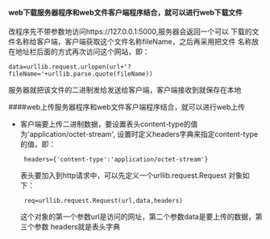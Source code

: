 #### web下载服务器程序和web文件客户端程序结合，就可以进行web下载文件

改程序先不带参数地访问https://127.0.0.1:5000,服务器会返回一个可以
下载的文件名称给客户端，客户端获取这个文件名称fileName，之后再采用把文件
名称放在地址栏后面的方式再次访问这个网站，即：
   
    data=urllib.request.urlopen(url+'?fileName='+urllib.parse.quote(fileName))
服务器就把该文件的二进制发给发送给客户端，客户端接收到就保存在本地


####web上传服务器程序和web文件客户端程序结合，就可以进行web上传
 
 - 客户端要上传二进制数据，要设置表头content-type的值为'application/octet-stream',
 设置时定义headers字典来指定content-type的值，即：
 
        headers={'content-type':'application/octet-stream'}
    
    表头要加入到http请求中，可以先定义一个urllib.request.Request
    对象如下：
    
        req=urllib.request.Request(url,data,headers)
      这个对象的第一个参数url是访问的网址，第二个参数data是要上传的数据，第三个参数
      headers就是表头字典